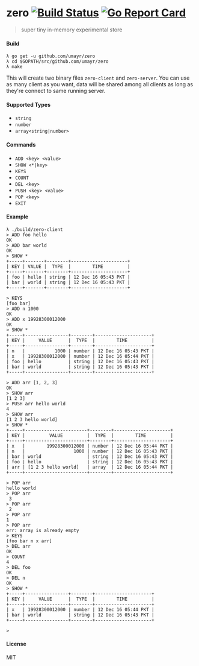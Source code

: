 # zero  [![Build Status](https://travis-ci.org/umayr/zero.svg?branch=master)](https://travis-ci.org/umayr/zero) [![Go Report Card](https://goreportcard.com/badge/github.com/umayr/zero)](https://goreportcard.com/report/github.com/umayr/zero)
> super tiny in-memory experimental store

#### Build

```
λ go get -u github.com/umayr/zero
λ cd $GOPATH/src/github.com/umayr/zero
λ make
```

This will create two binary files `zero-client` and `zero-server`. You can use as many client as you want, data will be shared among all clients as long as they're connect to same running server.

#### Supported Types

- `string`
- `number`
- `array<string|number>`

#### Commands

- `ADD <key> <value>`
- `SHOW <*|key>`
- `KEYS`
- `COUNT`
- `DEL <key>`
- `PUSH <key> <value>`
- `POP <key>`
- `EXIT`

#### Example
```
λ ./build/zero-client
> ADD foo hello
OK
> ADD bar world
OK
> SHOW *
+-----+-------+--------+---------------------+
| KEY | VALUE |  TYPE  |        TIME         |
+-----+-------+--------+---------------------+
| foo | hello | string | 12 Dec 16 05:43 PKT |
| bar | world | string | 12 Dec 16 05:43 PKT |
+-----+-------+--------+---------------------+

> KEYS
[foo bar]
> ADD n 1000
OK
> ADD x 19928300012000
OK
> SHOW *
+-----+----------------+--------+---------------------+
| KEY |     VALUE      |  TYPE  |        TIME         |
+-----+----------------+--------+---------------------+
| n   |           1000 | number | 12 Dec 16 05:43 PKT |
| x   | 19928300012000 | number | 12 Dec 16 05:44 PKT |
| foo | hello          | string | 12 Dec 16 05:43 PKT |
| bar | world          | string | 12 Dec 16 05:43 PKT |
+-----+----------------+--------+---------------------+

> ADD arr [1, 2, 3]
OK
> SHOW arr
[1 2 3]
> PUSH arr hello world
4
> SHOW arr
[1 2 3 hello world]
> SHOW *
+-----+-----------------------+--------+---------------------+
| KEY |         VALUE         |  TYPE  |        TIME         |
+-----+-----------------------+--------+---------------------+
| x   |        19928300012000 | number | 12 Dec 16 05:44 PKT |
| n   |                  1000 | number | 12 Dec 16 05:43 PKT |
| bar | world                 | string | 12 Dec 16 05:43 PKT |
| foo | hello                 | string | 12 Dec 16 05:43 PKT |
| arr | [1 2 3 hello world]   | array  | 12 Dec 16 05:44 PKT |
+-----+-----------------------+--------+---------------------+

> POP arr
hello world
> POP arr
 3
> POP arr
 2
> POP arr
1
> POP arr
err: array is already empty
> KEYS
[foo bar n x arr]
> DEL arr
OK
> COUNT
4
> DEL foo
OK
> DEL n
OK
> SHOW *
+-----+----------------+--------+---------------------+
| KEY |     VALUE      |  TYPE  |        TIME         |
+-----+----------------+--------+---------------------+
| x   | 19928300012000 | number | 12 Dec 16 05:44 PKT |
| bar | world          | string | 12 Dec 16 05:43 PKT |
+-----+----------------+--------+---------------------+

> 
```
#### License
MIT
